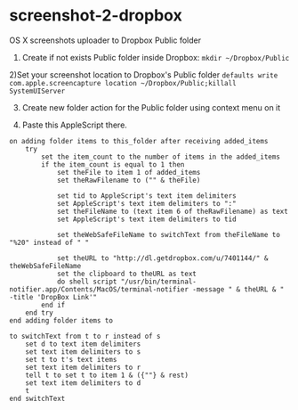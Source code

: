# screenshot-2-dropbox
OS X screenshots uploader to Dropbox Public folder

1) Create if not exists Public folder inside Dropbox:
`mkdir ~/Dropbox/Public`

2)Set your screenshot location to Dropbox's Public folder
`defaults write com.apple.screencapture location ~/Dropbox/Public;killall SystemUIServer`

3) Create new folder action for the Public folder using context menu on it

4) Paste this AppleScript there.
```
on adding folder items to this_folder after receiving added_items
	try
		set the item_count to the number of items in the added_items
		if the item_count is equal to 1 then
			set theFile to item 1 of added_items
			set theRawFilename to ("" & theFile)
			
			set tid to AppleScript's text item delimiters
			set AppleScript's text item delimiters to ":"
			set theFileName to (text item 6 of theRawFilename) as text
			set AppleScript's text item delimiters to tid
			
			set theWebSafeFileName to switchText from theFileName to "%20" instead of " "
			
			set theURL to "http://dl.getdropbox.com/u/7401144/" & theWebSafeFileName
			set the clipboard to theURL as text
			do shell script "/usr/bin/terminal-notifier.app/Contents/MacOS/terminal-notifier -message " & theURL & " -title 'DropBox Link'"
		end if
	end try
end adding folder items to

to switchText from t to r instead of s
	set d to text item delimiters
	set text item delimiters to s
	set t to t's text items
	set text item delimiters to r
	tell t to set t to item 1 & ({""} & rest)
	set text item delimiters to d
	t
end switchText
```
